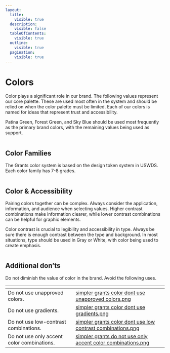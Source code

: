 ```yaml
---
layout:
  title:
    visible: true
  description:
    visible: false
  tableOfContents:
    visible: true
  outline:
    visible: true
  pagination:
    visible: true
---
```


# Colors

Color plays a significant role in our brand. The following values represent our core palette. These are used most often in the system and should be relied on when the color palette must be limited. Each of our colors is named for ideas that represent trust and accessibility.&#x20;

Patina Green, Forest Green, and Sky Blue should be used most frequently as the primary brand colors, with the remaining values being used as support.

<figure><img src="../../.gitbook/assets/Simpler Grants Color Overview.jpg" alt=""><figcaption></figcaption></figure>

## Color Families

The Grants color system is based on the design token system in USWDS. Each color family has 7-8 grades.

<figure><img src="../../.gitbook/assets/Simpler Grants Color Families.png" alt=""><figcaption></figcaption></figure>

## Color & Accessibility

Pairing colors together can be complex. Always consider the application, information, and audience when selecting values. Higher contrast combinations make information clearer, while lower contrast combinations can be helpful for graphic elements.

Color contrast is crucial to legibility and accessibility in type. Always be sure there is enough contrast between the type and background. In most situations, type should be used in Gray or White, with color being used to create emphasis.

<figure><img src="../../.gitbook/assets/Simpler Grants Color Accessibility.png" alt=""><figcaption></figcaption></figure>

## Additional don’ts

Do not diminish the value of color in the brand. Avoid the following uses.

<table data-card-size="large" data-view="cards"><thead><tr><th></th><th data-hidden data-card-cover data-type="files"></th></tr></thead><tbody><tr><td>Do not use unapproved colors.</td><td><a href="../../.gitbook/assets/simpler grants color dont use unapproved colors.png">simpler grants color dont use unapproved colors.png</a></td></tr><tr><td>Do not use gradients.</td><td><a href="../../.gitbook/assets/simpler grants color dont use gradients.png">simpler grants color dont use gradients.png</a></td></tr><tr><td>Do not use low-contrast combinations.</td><td><a href="../../.gitbook/assets/simpler grants color dont use low contrast combinations.png">simpler grants color dont use low contrast combinations.png</a></td></tr><tr><td>Do not use only accent color combinations.</td><td><a href="../../.gitbook/assets/simpler grants do not use only accent color combinations.png">simpler grants do not use only accent color combinations.png</a></td></tr></tbody></table>
